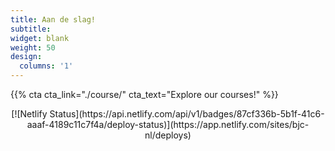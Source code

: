 ```yaml
---
title: Aan de slag!
subtitle:
widget: blank
weight: 50
design:
  columns: '1'
---
```


{{% cta cta_link="./course/" cta_text="Explore our courses!" %}}
<div align="center">
[![Netlify Status](https://api.netlify.com/api/v1/badges/87cf336b-5b1f-41c6-aaaf-4189c11c7f4a/deploy-status)](https://app.netlify.com/sites/bjc-nl/deploys)
</div>

